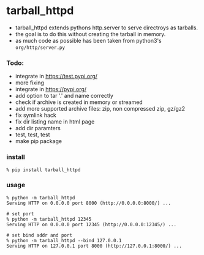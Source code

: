# tarball_httpd

* tarball_httpd extends pythons http.server to serve directroys as tarballs.
* the goal is to do this without creating the tarball in memory.
* as much code as possible has been taken from python3's `org/http/server.py`

### Todo:
* integrate in https://test.pypi.org/
* more fixing
* integrate in https://pypi.org/
* add option to tar '.' and name correctly
* check if archive is created in memory or streamed
* add more supported archive files: zip, non compressed zip, gz/gz2
* fix symlink hack
* fix dir listing name in html page
* add dir paramters
* test, test, test
* make pip package

### install
`% pip install tarball_httpd`

### usage
```
% python -m tarball_httpd
Serving HTTP on 0.0.0.0 port 8000 (http://0.0.0.0:8000/) ...
```

```
# set port
% python -m tarball_httpd 12345
Serving HTTP on 0.0.0.0 port 12345 (http://0.0.0.0:12345/) ...
```

```
# set bind addr and port
% python -m tarball_httpd --bind 127.0.0.1
Serving HTTP on 127.0.0.1 port 8000 (http://127.0.0.1:8000/) ...
```

